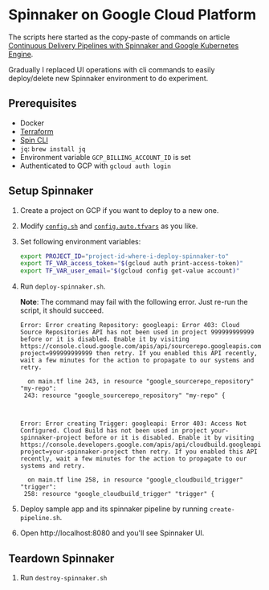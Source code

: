 
# Spinnaker on Google Cloud Platform

The scripts here started as the copy-paste of commands on article [Continuous Delivery Pipelines with Spinnaker and Google Kubernetes Engine](https://cloud.google.com/solutions/continuous-delivery-spinnaker-kubernetes-engine).

Gradually I replaced UI operations with cli commands to easily deploy/delete new Spinnaker environment to do experiment.

## Prerequisites

* Docker
* [Terraform](https://www.terraform.io)
* [Spin CLI](https://www.spinnaker.io/guides/spin/)
* `jq`: `brew install jq`
* Environment variable `GCP_BILLING_ACCOUNT_ID` is set
* Authenticated to GCP with `gcloud auth login`

## Setup Spinnaker

1. Create a project on GCP if you want to deploy to a new one.
1. Modify [`config.sh`](./config.sh) and [`config.auto.tfvars`](./config.auto.tfvars) as you like.
1. Set following environment variables:

    ```sh
    export PROJECT_ID="project-id-where-i-deploy-spinnaker-to"
    export TF_VAR_access_token="$(gcloud auth print-access-token)"
    export TF_VAR_user_email="$(gcloud config get-value account)"
    ```

1. Run `deploy-spinnaker.sh`.

    **Note**: The command may fail with the following error. Just re-run the script, it should succeed.

    ```
    Error: Error creating Repository: googleapi: Error 403: Cloud Source Repositories API has not been used in project 999999999999 before or it is disabled. Enable it by visiting https://console.cloud.google.com/apis/api/sourcerepo.googleapis.com/overview?project=999999999999 then retry. If you enabled this API recently, wait a few minutes for the action to propagate to our systems and retry.

      on main.tf line 243, in resource "google_sourcerepo_repository" "my-repo":
     243: resource "google_sourcerepo_repository" "my-repo" {



    Error: Error creating Trigger: googleapi: Error 403: Access Not Configured. Cloud Build has not been used in project your-spinnaker-project before or it is disabled. Enable it by visiting https://console.developers.google.com/apis/api/cloudbuild.googleapis.com/overview?project=your-spinnaker-project then retry. If you enabled this API recently, wait a few minutes for the action to propagate to our systems and retry.

      on main.tf line 258, in resource "google_cloudbuild_trigger" "trigger":
     258: resource "google_cloudbuild_trigger" "trigger" {
    ```

1. Deploy sample app and its spinnaker pipeline by running `create-pipeline.sh`.
1. Open http://localhost:8080 and you'll see Spinnaker UI.

## Teardown Spinnaker

1. Run `destroy-spinnaker.sh`
